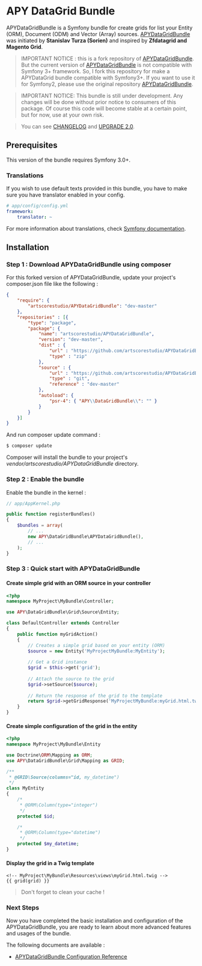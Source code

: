 # APY DataGrid Bundle

APYDataGridBundle is a Symfony bundle for create grids for list your Entity (ORM), Document (ODM) and Vector (Array) sources. [APYDataGridBundle](https://github.com/APY/APYDataGridBundle) was initiated by **Stanislav Turza (Sorien)** and inspired by **Zfdatagrid and Magento Grid**.

> IMPORTANT NOTICE : this is a fork repository of [APYDataGridBundle](https://github.com/APY/APYDataGridBundle). But the current version of [APYDataGridBundle](https://github.com/APY/APYDataGridBundle) is not compatible with Symfony 3+ framework. So, I fork this repository for make a APYDataGrid bundle compatible with Symfony3+. If you want to use it for Symfony2, please use the original repository [APYDataGridBundle](https://github.com/APY/APYDataGridBundle).

> IMPORTANT NOTICE: This bundle is still under development. Any changes will be done without prior notice to consumers of this package. Of course this code will become stable at a certain point, but for now, use at your own risk.

> You can see [CHANGELOG](CHANGELOG.md) and [UPGRADE 2.0](UPGRADE-2.0.md).

## Prerequisites

This version of the bundle requires Symfony 3.0+.

### Translations

If you wish to use default texts provided in this bundle, you have to make sure you have translator enabled in your config.

```yaml
# app/config/config.yml
framework:
    translator: ~
```

For more information about translations, check [Symfony documentation](https://symfony.com/doc/current/book/translation.html).

## Installation

### Step 1 : Download APYDataGridBundle using composer

For this forked version of APYDataGridBundle, update your project's composer.json file like the following :

```json
{
	"require": {
        "artscorestudio/APYDataGridBundle": "dev-master"
	},
	"repositories" : [{
        "type": "package",
        "package": {
            "name": "artscorestudio/APYDataGridBundle",
            "version": "dev-master",
            "dist" : {
				"url" : "https://github.com/artscorestudio/APYDataGridBundle/archive/master.zip",
				"type" : "zip"
			},
			"source" : {
				"url" : "https://github.com/artscorestudio/APYDataGridBundle.git",
				"type" : "git",
				"reference" : "dev-master"
			},
			"autoload": {
			    "psr-4": { "APY\\DataGridBundle\\": "" }
			}
        }
    }]
}
```

And run composer update command :

```bash
$ composer update
```

Composer will install the bundle to your project's *vendor/artscorestudio/APYDataGridBundle* directory.

### Step 2 : Enable the bundle

Enable the bundle in the kernel :

```php
// app/AppKernel.php

public function registerBundles()
{
	$bundles = array(
		// ...
		new APY\DataGridBundle\APYDataGridBundle(),
		// ...
	);
}
```

### Step 3 : Quick start with APYDataGridBundle

#### Create simple grid with an ORM source in your controller

```php
<?php
namespace MyProject\MyBundle\Controller;

use APY\DataGridBundle\Grid\Source\Entity;

class DefaultController extends Controller
{
	public function myGridAction()
	{
		// Creates a simple grid based on your entity (ORM)
		$source = new Entity('MyProjectMyBundle:MyEntity');
		
		// Get a Grid instance
		$grid = $this->get('grid');
		
		// Attach the source to the grid
		$grid->setSource($source);
		
		// Return the response of the grid to the template
		return $grid->getGridResponse('MyProjectMyBundle:myGrid.html.twig');
	}
}
```

#### Create simple configuration of the grid in the entity

```php
<?php
namespace MyProject\MyBundle\Entity

use Doctrine\ORM\Mapping as ORM;
use APY\DataGridBundle\Grid\Mapping as GRID;

/**
 * @GRID\Source(columns="id, my_datetime")
 */
class MyEntity
{
    /*
     * @ORM\Column(type="integer")
     */
    protected $id;

    /*
     * @ORM\Column(type="datetime")
     */
    protected $my_datetime;
}
```

#### Display the grid in a Twig template

```twig
<!-- MyProject\MyBundle\Resources\views\myGrid.html.twig -->
{{ grid(grid) }}
```

> Don't forget to clean your cache !

### Next Steps

Now you have completed the basic installation and configuration of the APYDataGridBundle, you are ready to learn about more advanced features and usages of the bundle.

The following documents are available :

* [APYDataGridBundle Configuration Reference](configuration.md)